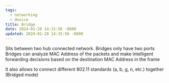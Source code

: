 ```yaml
---
tags:
  - networking
  - device
title: Bridge
date: 2024-01-28 14:15:56 -0600
updated: 2024-01-28 14:15:56 -0600
---
```


Sits between two hub connected network. Bridges only have two ports  
Bridges can analyze MAC Address of the packets and make intelligent forwarding decisions based on the destination MAC Address in the frame

It also allows to connect different 802.11 standards (a, b, g, n, etc.) together (Bridged mode)

